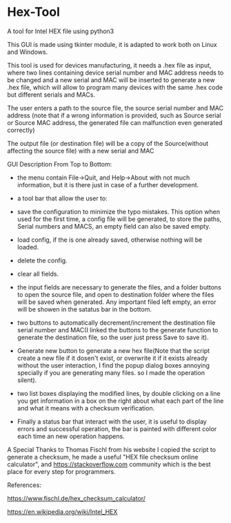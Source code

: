 # Hex-Tool
A tool for Intel HEX file using python3

This GUI is made using tkinter module, it is adapted to work both on Linux and Windows.

This tool is used for devices manufacturing, it needs a .hex file as input, where two lines containing device serial number and MAC address needs to be changed and a new serial and MAC will be inserted to generate a new .hex file, which will allow to program many devices with the same .hex code but different serials and MACs.

The user enters a path to the source file, the source serial number and MAC address (note that if a wrong information is provided, such as Source serial or Source MAC address, the generated file can malfunction even generated correctly)

The output file (or destination file) will be a copy of the Source(without affecting the source file) with a new serial and MAC

GUI Description From Top to Bottom:
 - the menu contain File->Quit, and Help->About with not much information, but it is there just in case of a further development.
  
 - a tool bar that allow the user to:
  
 - save the configuration to minimize the typo mistakes. This option when used for the first time, a config file will be generated, to store the paths, Serial numbers and MACS, an empty field can also be saved empty.
  
 - load config, if the is one already saved, otherwise nothing will be loaded.
  
 - delete the config.
  
 - clear all fields.

  - the input fields are necessary to generate the files, and a folder buttons to open the source file, and open to destination folder where the files will be saved when generated. Any important filed left empty, an error will be showen in the satatus bar in the bottom.
  - two buttons to automatically decrement/increment the destination file serial number and MAC(I linked the buttons to the generate function to generate the destination file, so the user just press Save to save it).
  - Generate new button to generate a new hex file(Note that the script create a new file if it dosen't exist, or overwrite it if it exists already without the user interaction, I find the popup dialog boxes annoying specially if you are generating many files. so I made the operation silent).
  - two list boxes displaying the modified lines, by double clicking on a line you get information in a box on the right about what each part of the line and what it means with a checksum verification.
  - Finally a status bar that interact with the user, it is useful to display errors and successful operation, the bar is painted  with different color each time an new operation happens.
    
A Special Thanks to Thomas Fischl from his website I copied the script to generate a checksum, he made a useful "HEX file checksum online calculator", and https://stackoverflow.com community which is the best place for every step for programmers.

References:

https://www.fischl.de/hex_checksum_calculator/

https://en.wikipedia.org/wiki/Intel_HEX
